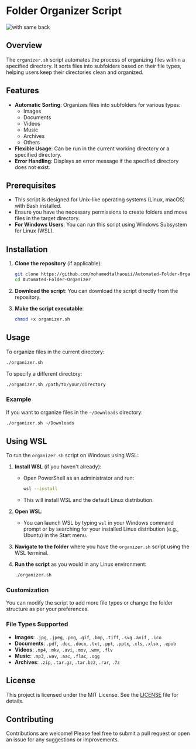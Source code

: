 # Folder Organizer Script

![with same back](https://github.com/user-attachments/assets/5984a236-6af1-458e-9b56-e62ec60a438a)

## Overview

The `organizer.sh` script automates the process of organizing files within a specified directory. It sorts files into subfolders based on their file types, helping users keep their directories clean and organized.

## Features

- **Automatic Sorting**: Organizes files into subfolders for various types:
  - Images
  - Documents
  - Videos
  - Music
  - Archives
  - Others
- **Flexible Usage**: Can be run in the current working directory or a specified directory.
- **Error Handling**: Displays an error message if the specified directory does not exist.

## Prerequisites

- This script is designed for Unix-like operating systems (Linux, macOS) with Bash installed.
- Ensure you have the necessary permissions to create folders and move files in the target directory.
- **For Windows Users**: You can run this script using Windows Subsystem for Linux (WSL).

## Installation

1. **Clone the repository** (if applicable):
   ```bash
   git clone https://github.com/mohamedtalhaouii/Automated-Folder-Organizer.git
   cd Automated-Folder-Organizer
   ```

2. **Download the script**:
   You can download the script directly from the repository.

3. **Make the script executable**:
   ```bash
   chmod +x organizer.sh
   ```

## Usage

To organize files in the current directory:
```bash
./organizer.sh
```

To specify a different directory:
```bash
./organizer.sh /path/to/your/directory
```

### Example

If you want to organize files in the `~/Downloads` directory:
```bash
./organizer.sh ~/Downloads
```

## Using WSL

To run the `organizer.sh` script on Windows using WSL:

1. **Install WSL** (if you haven't already):
   - Open PowerShell as an administrator and run:
     ```bash
     wsl --install
     ```
   - This will install WSL and the default Linux distribution.

2. **Open WSL**:
   - You can launch WSL by typing `wsl` in your Windows command prompt or by searching for your installed Linux distribution (e.g., Ubuntu) in the Start menu.

3. **Navigate to the folder** where you have the `organizer.sh` script using the WSL terminal.

4. **Run the script** as you would in any Linux environment:
   ```bash
   ./organizer.sh
   ```

### Customization

You can modify the script to add more file types or change the folder structure as per your preferences. 

### File Types Supported
- **Images**: `.jpg`, `.jpeg`, `.png`, `.gif`, `.bmp`, `.tiff`, `.svg` `.avif` , `.ico`
- **Documents**: `.pdf`, `.doc`, `.docx`, `.txt`, `.ppt`, `.pptx`, `.xls`, `.xlsx` , `.epub`
- **Videos**: `.mp4`, `.mkv`, `.avi`, `.mov`, `.wmv`, `.flv`
- **Music**: `.mp3`, `.wav`, `.aac`, `.flac`, `.ogg`
- **Archives**: `.zip`, `.tar.gz`, `.tar.bz2`, `.rar`, `.7z`

## License

This project is licensed under the MIT License. See the [LICENSE](LICENSE) file for details.

## Contributing

Contributions are welcome! Please feel free to submit a pull request or open an issue for any suggestions or improvements.
